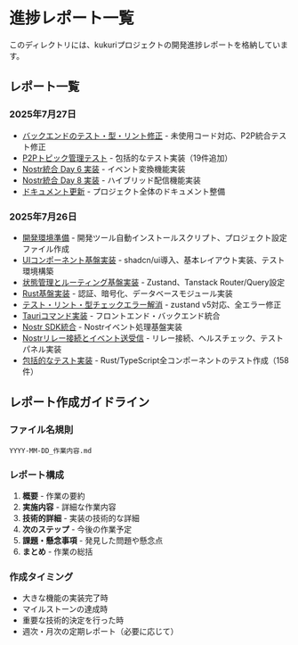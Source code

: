 # 進捗レポート一覧

このディレクトリには、kukuriプロジェクトの開発進捗レポートを格納しています。

## レポート一覧

### 2025年7月27日
- [バックエンドのテスト・型・リント修正](./2025-07-27_backend_test_lint_fix.md) - 未使用コード対応、P2P統合テスト修正
- [P2Pトピック管理テスト](./2025-07-27_p2p_topic_management_tests.md) - 包括的なテスト実装（19件追加）
- [Nostr統合 Day 6 実装](./2025-07-27_nostr_integration_day6.md) - イベント変換機能実装
- [Nostr統合 Day 8 実装](./2025-07-27_nostr_integration_day8.md) - ハイブリッド配信機能実装
- [ドキュメント更新](./2025-07-27_documentation_update.md) - プロジェクト全体のドキュメント整備

### 2025年7月26日
- [開発環境準備](./2025-07-26_開発環境準備.md) - 開発ツール自動インストールスクリプト、プロジェクト設定ファイル作成
- [UIコンポーネント基盤実装](./2025-07-26_UIコンポーネント基盤実装.md) - shadcn/ui導入、基本レイアウト実装、テスト環境構築
- [状態管理とルーティング基盤実装](./2025-07-26_state_management_implementation.md) - Zustand、Tanstack Router/Query設定
- [Rust基盤実装](./2025-07-26_rust_foundation_implementation.md) - 認証、暗号化、データベースモジュール実装
- [テスト・リント・型チェックエラー解消](./2025-07-26_test_lint_fix.md) - zustand v5対応、全エラー修正
- [Tauriコマンド実装](./2025-07-26_tauri_commands_implementation.md) - フロントエンド・バックエンド統合
- [Nostr SDK統合](./2025-07-26_nostr_sdk_integration.md) - Nostrイベント処理基盤実装
- [Nostrリレー接続とイベント送受信](./2025-07-26_nostr_relay_connection.md) - リレー接続、ヘルスチェック、テストパネル実装
- [包括的なテスト実装](./2025-07-26_comprehensive_test_implementation.md) - Rust/TypeScript全コンポーネントのテスト作成（158件）

## レポート作成ガイドライン

### ファイル名規則
```
YYYY-MM-DD_作業内容.md
```

### レポート構成
1. **概要** - 作業の要約
2. **実施内容** - 詳細な作業内容
3. **技術的詳細** - 実装の技術的な詳細
4. **次のステップ** - 今後の作業予定
5. **課題・懸念事項** - 発見した問題や懸念点
6. **まとめ** - 作業の総括

### 作成タイミング
- 大きな機能の実装完了時
- マイルストーンの達成時
- 重要な技術的決定を行った時
- 週次・月次の定期レポート（必要に応じて）